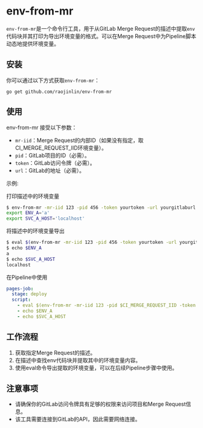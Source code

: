 # env-from-mr

`env-from-mr`是一个命令行工具，用于从GitLab Merge Request的描述中提取`env`代码块并其打印为导出环境变量的格式。可以在Merge Request中为Pipeline脚本动态地提供环境变量。

## 安装

你可以通过以下方式获取`env-from-mr`：

```shell
go get github.com/raojinlin/env-from-mr
```

## 使用
env-from-mr 接受以下参数：

- `mr-iid`：Merge Request的内部ID（如果没有指定，取CI_MERGE_REQUEST_IID环境变量）。
- `pid`：GitLab项目的ID（必需）。
- `token`：GitLab访问令牌（必需）。
- `url`：GitLab的地址（必需）。

示例:

打印描述中的环境变量
```bash
$ env-from-mr -mr-iid 123 -pid 456 -token yourtoken -url yourgitlaburl
export ENV_A='a'
export SVC_A_HOST='localhost'
```

将描述中的环境变量导出
```bash
$ eval $(env-from-mr -mr-iid 123 -pid 456 -token yourtoken -url yourgitlaburl) 
$ echo $ENV_A
a
$ echo $SVC_A_HOST
localhost
```


在Pipeline中使用
```yaml
pages-job:
  stage: deploy
  script:
    - eval $(env-from-mr -mr-iid 123 -pid $CI_MERGE_REQUEST_IID -token yourtoken -url yourgitlaburl)
    - echo $ENV_A
    - echo $SVC_A_HOST
```


## 工作流程

1. 获取指定Merge Request的描述。
2. 在描述中查找env代码块并提取其中的环境变量内容。
3. 使用eval命令导出提取的环境变量，可以在后续Pipeline步骤中使用。


## 注意事项

- 请确保你的GitLab访问令牌具有足够的权限来访问项目和Merge Request信息。
- 该工具需要连接到GitLab的API，因此需要网络连接。